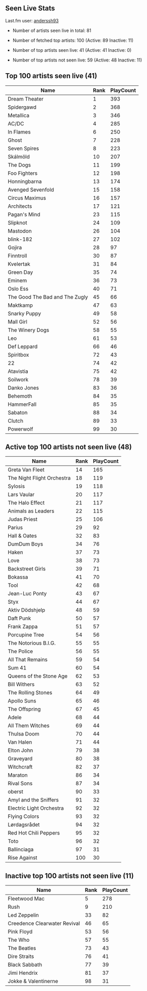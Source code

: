 ## Seen Live Stats

Last.fm user: [anderssh93](https://www.last.fm/user/anderssh93)

- Number of artists seen live in total: 81

- Number of fetched top artists: 100 (Active: 89 Inactive: 11)

- Number of top artists seen live: 41 (Active: 41 Inactive: 0)

- Number of top artists not seen live: 59 (Active: 48 Inactive: 11)

## Top 100 artists seen live (41)

Name                           | Rank | PlayCount
------------------------------ | ---- | ---------
Dream Theater                  | 1    | 393      
Spidergawd                     | 2    | 368      
Metallica                      | 3    | 346      
AC/DC                          | 4    | 285      
In Flames                      | 6    | 250      
Ghost                          | 7    | 228      
Seven Spires                   | 8    | 223      
Skálmöld                       | 10   | 207      
The Dogs                       | 11   | 199      
Foo Fighters                   | 12   | 198      
Honningbarna                   | 13   | 174      
Avenged Sevenfold              | 15   | 158      
Circus Maximus                 | 16   | 157      
Architects                     | 17   | 121      
Pagan's Mind                   | 23   | 115      
Slipknot                       | 24   | 109      
Mastodon                       | 26   | 104      
blink-182                      | 27   | 102      
Gojira                         | 28   | 97       
Finntroll                      | 30   | 87       
Kvelertak                      | 31   | 84       
Green Day                      | 35   | 74       
Eminem                         | 36   | 73       
Oslo Ess                       | 40   | 71       
The Good The Bad and The Zugly | 45   | 66       
Maktkamp                       | 47   | 63       
Snarky Puppy                   | 49   | 58       
Mall Girl                      | 52   | 56       
The Winery Dogs                | 58   | 55       
Leo                            | 61   | 53       
Def Leppard                    | 66   | 46       
Spiritbox                      | 72   | 43       
22                             | 74   | 42       
Atavistia                      | 75   | 42       
Soilwork                       | 78   | 39       
Danko Jones                    | 83   | 36       
Behemoth                       | 84   | 35       
HammerFall                     | 85   | 35       
Sabaton                        | 88   | 34       
Clutch                         | 89   | 33       
Powerwolf                      | 99   | 30       

## Active top 100 artists not seen live (48)

Name                       | Rank | PlayCount
-------------------------- | ---- | ---------
Greta Van Fleet            | 14   | 165      
The Night Flight Orchestra | 18   | 119      
Sylosis                    | 19   | 118      
Lars Vaular                | 20   | 117      
The Halo Effect            | 21   | 117      
Animals as Leaders         | 22   | 115      
Judas Priest               | 25   | 106      
Parius                     | 29   | 92       
Hall & Oates               | 32   | 83       
DumDum Boys                | 34   | 76       
Haken                      | 37   | 73       
Love                       | 38   | 73       
Backstreet Girls           | 39   | 71       
Bokassa                    | 41   | 70       
Tool                       | 42   | 68       
Jean-Luc Ponty             | 43   | 67       
Styx                       | 44   | 67       
Aktiv Dödshjelp            | 48   | 59       
Daft Punk                  | 50   | 57       
Frank Zappa                | 51   | 57       
Porcupine Tree             | 54   | 56       
The Notorious B.I.G.       | 55   | 55       
The Police                 | 56   | 55       
All That Remains           | 59   | 54       
Sum 41                     | 60   | 54       
Queens of the Stone Age    | 62   | 53       
Bill Withers               | 63   | 52       
The Rolling Stones         | 64   | 49       
Apollo Suns                | 65   | 46       
The Offspring              | 67   | 45       
Adele                      | 68   | 44       
All Them Witches           | 69   | 44       
Thulsa Doom                | 70   | 44       
Van Halen                  | 71   | 44       
Elton John                 | 79   | 38       
Graveyard                  | 80   | 38       
Witchcraft                 | 82   | 37       
Maraton                    | 86   | 34       
Rival Sons                 | 87   | 34       
oberst                     | 90   | 33       
Amyl and the Sniffers      | 91   | 32       
Electric Light Orchestra   | 92   | 32       
Flying Colors              | 93   | 32       
Lørdagsrådet               | 94   | 32       
Red Hot Chili Peppers      | 95   | 32       
Toto                       | 96   | 32       
Ballinciaga                | 97   | 31       
Rise Against               | 100  | 30       

## Inactive top 100 artists not seen live (11)

Name                         | Rank | PlayCount
---------------------------- | ---- | ---------
Fleetwood Mac                | 5    | 278      
Rush                         | 9    | 210      
Led Zeppelin                 | 33   | 82       
Creedence Clearwater Revival | 46   | 65       
Pink Floyd                   | 53   | 56       
The Who                      | 57   | 55       
The Beatles                  | 73   | 43       
Dire Straits                 | 76   | 41       
Black Sabbath                | 77   | 39       
Jimi Hendrix                 | 81   | 37       
Jokke & Valentinerne         | 98   | 31       
